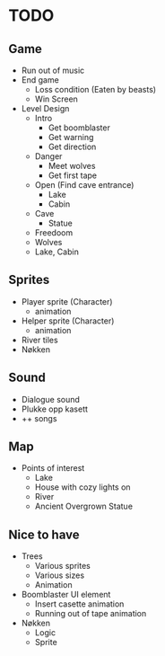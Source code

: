 # TODO

## Game

- Run out of music
- End game
  - Loss condition (Eaten by beasts)
  - Win Screen
- Level Design
  - Intro
    - Get boomblaster
    - Get warning
    - Get direction
  - Danger
    - Meet wolves
    - Get first tape
  - Open (Find cave entrance)
    - Lake
    - Cabin
  - Cave
    - Statue
  - Freedoom
  - Wolves
  - Lake, Cabin

## Sprites

- Player sprite (Character)
  - animation
- Helper sprite (Character)
  - animation
- River tiles
- Nøkken

## Sound

- Dialogue sound
- Plukke opp kasett
- ++ songs

## Map

- Points of interest
  - Lake
  - House with cozy lights on
  - River
  - Ancient Overgrown Statue

## Nice to have

- Trees
  - Various sprites
  - Various sizes
  - Animation
- Boomblaster UI element
  - Insert casette animation
  - Running out of tape animation
- Nøkken
  - Logic
  - Sprite

